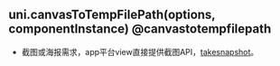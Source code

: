 ## uni.canvasToTempFilePath(options, componentInstance) @canvastotempfilepath

<!-- UTSAPIJSON.canvasToTempFilePath.description -->

<!-- UTSAPIJSON.canvasToTempFilePath.compatibility -->

* 截图或海报需求，app平台view直接提供截图API，[takesnapshot](../dom/unielement.html#takesnapshot)。

<!-- UTSAPIJSON.canvasToTempFilePath.param -->

<!-- UTSAPIJSON.canvasToTempFilePath.returnValue -->

<!-- UTSAPIJSON.canvasToTempFilePath.tutorial -->

<!-- UTSAPIJSON.general_type.name -->

<!-- UTSAPIJSON.general_type.param -->
